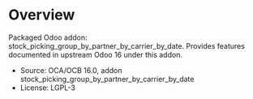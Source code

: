 # Overview

Packaged Odoo addon: stock_picking_group_by_partner_by_carrier_by_date. Provides features documented in upstream Odoo 16 under this addon.

- Source: OCA/OCB 16.0, addon stock_picking_group_by_partner_by_carrier_by_date
- License: LGPL-3
